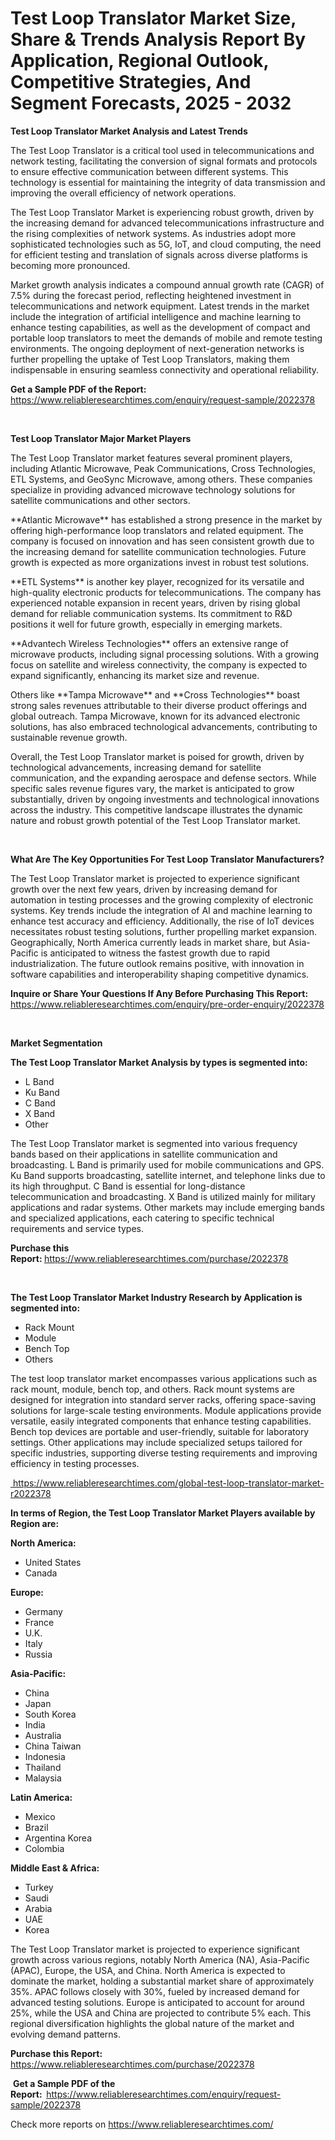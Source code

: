 <p><h1>Test Loop Translator Market Size, Share & Trends Analysis Report By Application, Regional Outlook, Competitive Strategies, And Segment Forecasts, 2025 - 2032</h1></p><p><strong>Test Loop Translator Market Analysis and Latest Trends</strong></p>
<p><p>The Test Loop Translator is a critical tool used in telecommunications and network testing, facilitating the conversion of signal formats and protocols to ensure effective communication between different systems. This technology is essential for maintaining the integrity of data transmission and improving the overall efficiency of network operations.</p><p>The Test Loop Translator Market is experiencing robust growth, driven by the increasing demand for advanced telecommunications infrastructure and the rising complexities of network systems. As industries adopt more sophisticated technologies such as 5G, IoT, and cloud computing, the need for efficient testing and translation of signals across diverse platforms is becoming more pronounced. </p><p>Market growth analysis indicates a compound annual growth rate (CAGR) of 7.5% during the forecast period, reflecting heightened investment in telecommunications and network equipment. Latest trends in the market include the integration of artificial intelligence and machine learning to enhance testing capabilities, as well as the development of compact and portable loop translators to meet the demands of mobile and remote testing environments. The ongoing deployment of next-generation networks is further propelling the uptake of Test Loop Translators, making them indispensable in ensuring seamless connectivity and operational reliability.</p></p>
<p><strong>Get a Sample PDF of the Report:&nbsp;</strong> <a href="https://www.reliableresearchtimes.com/enquiry/request-sample/2022378?utm_campaign=2472&utm_medium=2&utm_source=Github&utm_content=ia&utm_term=15022025&utm_id=test-loop-translator">https://www.reliableresearchtimes.com/enquiry/request-sample/2022378</a></p>
<p>&nbsp;</p>
<p><strong>Test Loop Translator Major Market Players</strong></p>
<p><p>The Test Loop Translator market features several prominent players, including Atlantic Microwave, Peak Communications, Cross Technologies, ETL Systems, and GeoSync Microwave, among others. These companies specialize in providing advanced microwave technology solutions for satellite communications and other sectors.</p><p>**Atlantic Microwave** has established a strong presence in the market by offering high-performance loop translators and related equipment. The company is focused on innovation and has seen consistent growth due to the increasing demand for satellite communication technologies. Future growth is expected as more organizations invest in robust test solutions.</p><p>**ETL Systems** is another key player, recognized for its versatile and high-quality electronic products for telecommunications. The company has experienced notable expansion in recent years, driven by rising global demand for reliable communication systems. Its commitment to R&D positions it well for future growth, especially in emerging markets.</p><p>**Advantech Wireless Technologies** offers an extensive range of microwave products, including signal processing solutions. With a growing focus on satellite and wireless connectivity, the company is expected to expand significantly, enhancing its market size and revenue.</p><p>Others like **Tampa Microwave** and **Cross Technologies** boast strong sales revenues attributable to their diverse product offerings and global outreach. Tampa Microwave, known for its advanced electronic solutions, has also embraced technological advancements, contributing to sustainable revenue growth.</p><p>Overall, the Test Loop Translator market is poised for growth, driven by technological advancements, increasing demand for satellite communication, and the expanding aerospace and defense sectors. While specific sales revenue figures vary, the market is anticipated to grow substantially, driven by ongoing investments and technological innovations across the industry. This competitive landscape illustrates the dynamic nature and robust growth potential of the Test Loop Translator market.</p></p>
<p>&nbsp;</p>
<p><strong>What Are The Key Opportunities For Test Loop Translator Manufacturers?</strong></p>
<p><p>The Test Loop Translator market is projected to experience significant growth over the next few years, driven by increasing demand for automation in testing processes and the growing complexity of electronic systems. Key trends include the integration of AI and machine learning to enhance test accuracy and efficiency. Additionally, the rise of IoT devices necessitates robust testing solutions, further propelling market expansion. Geographically, North America currently leads in market share, but Asia-Pacific is anticipated to witness the fastest growth due to rapid industrialization. The future outlook remains positive, with innovation in software capabilities and interoperability shaping competitive dynamics.</p></p>
<p><strong>Inquire or Share Your Questions If Any Before Purchasing This Report:</strong> <a href="https://www.reliableresearchtimes.com/enquiry/pre-order-enquiry/2022378?utm_campaign=2472&utm_medium=2&utm_source=Github&utm_content=ia&utm_term=15022025&utm_id=test-loop-translator">https://www.reliableresearchtimes.com/enquiry/pre-order-enquiry/2022378</a></p>
<p>&nbsp;</p>
<p><strong>Market Segmentation</strong></p>
<p><strong>The Test Loop Translator Market Analysis by types is segmented into:</strong></p>
<p><ul><li>L Band</li><li>Ku Band</li><li>C Band</li><li>X Band</li><li>Other</li></ul></p>
<p><p>The Test Loop Translator market is segmented into various frequency bands based on their applications in satellite communication and broadcasting. L Band is primarily used for mobile communications and GPS. Ku Band supports broadcasting, satellite internet, and telephone links due to its high throughput. C Band is essential for long-distance telecommunication and broadcasting. X Band is utilized mainly for military applications and radar systems. Other markets may include emerging bands and specialized applications, each catering to specific technical requirements and service types.</p></p>
<p><strong>Purchase this Report:&nbsp;</strong><a href="https://www.reliableresearchtimes.com/purchase/2022378?utm_campaign=2472&utm_medium=2&utm_source=Github&utm_content=ia&utm_term=15022025&utm_id=test-loop-translator">https://www.reliableresearchtimes.com/purchase/2022378</a></p>
<p>&nbsp;</p>
<p><strong>The Test Loop Translator Market Industry Research by Application is segmented into:</strong></p>
<p><ul><li>Rack Mount</li><li>Module</li><li>Bench Top</li><li>Others</li></ul></p>
<p><p>The test loop translator market encompasses various applications such as rack mount, module, bench top, and others. Rack mount systems are designed for integration into standard server racks, offering space-saving solutions for large-scale testing environments. Module applications provide versatile, easily integrated components that enhance testing capabilities. Bench top devices are portable and user-friendly, suitable for laboratory settings. Other applications may include specialized setups tailored for specific industries, supporting diverse testing requirements and improving efficiency in testing processes.</p></p>
<p><a href="https://www.reliableresearchtimes.com/global-test-loop-translator-market-r2022378?utm_campaign=2472&utm_medium=2&utm_source=Github&utm_content=ia&utm_term=15022025&utm_id=test-loop-translator">&nbsp;https://www.reliableresearchtimes.com/global-test-loop-translator-market-r2022378</a></p>
<p><strong>In terms of Region, the Test Loop Translator Market Players available by Region are:</strong></p>
<p>
    <p> <strong> North America: </strong>
        <ul>
            <li>United States</li>
            <li>Canada</li>
        </ul>
        </p> 
    <p> <strong> Europe: </strong>
        <ul>
            <li>Germany</li>
            <li>France</li>
            <li>U.K.</li>
            <li>Italy</li>
            <li>Russia</li>
        </ul>
        </p> 
    <p> <strong> Asia-Pacific: </strong>
        <ul>
            <li>China</li>
            <li>Japan</li>
            <li>South Korea</li>
            <li>India</li>
            <li>Australia</li>
            <li>China Taiwan</li>
            <li>Indonesia</li>
            <li>Thailand</li>
            <li>Malaysia</li>
        </ul>
        </p> 
    <p> <strong> Latin America: </strong>
        <ul>
            <li>Mexico</li>
            <li>Brazil</li>
            <li>Argentina Korea</li>
            <li>Colombia</li>
        </ul>
        </p> 
    <p> <strong> Middle East & Africa: </strong>
        <ul>
            <li>Turkey</li>
            <li>Saudi</li>
            <li>Arabia</li>
            <li>UAE</li>
            <li>Korea</li>
        </ul>
    </p>
    </p>
<p><p>The Test Loop Translator market is projected to experience significant growth across various regions, notably North America (NA), Asia-Pacific (APAC), Europe, the USA, and China. North America is expected to dominate the market, holding a substantial market share of approximately 35%. APAC follows closely with 30%, fueled by increased demand for advanced testing solutions. Europe is anticipated to account for around 25%, while the USA and China are projected to contribute 5% each. This regional diversification highlights the global nature of the market and evolving demand patterns.</p></p>
<p><strong>Purchase this Report: </strong><a href="https://www.reliableresearchtimes.com/purchase/2022378?utm_campaign=2472&utm_medium=2&utm_source=Github&utm_content=ia&utm_term=15022025&utm_id=test-loop-translator">https://www.reliableresearchtimes.com/purchase/2022378</a></p>
<p>&nbsp;<strong>Get a Sample PDF of the Report:&nbsp;&nbsp;</strong><a href="https://www.reliableresearchtimes.com/enquiry/request-sample/2022378?utm_campaign=2472&utm_medium=2&utm_source=Github&utm_content=ia&utm_term=15022025&utm_id=test-loop-translator">https://www.reliableresearchtimes.com/enquiry/request-sample/2022378</a></p>
<p><strong></strong></p>
<p>Check more reports on <a href="https://www.reliableresearchtimes.com/?utm_campaign=2472&utm_medium=2&utm_source=Github&utm_content=ia&utm_term=15022025&utm_id=test-loop-translator">https://www.reliableresearchtimes.com/</a></p>